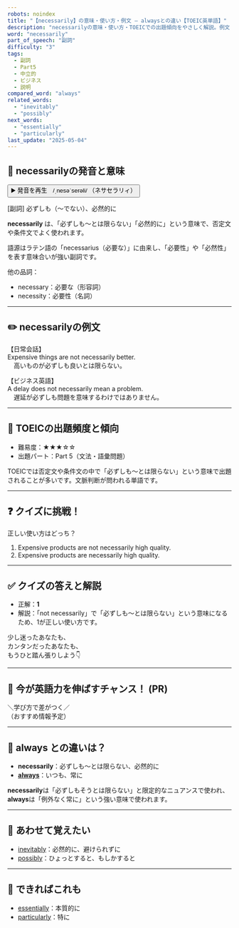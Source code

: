 ```yaml
---
robots: noindex
title: "【necessarily】の意味・使い方・例文 ― alwaysとの違い【TOEIC英単語】"
description: "necessarilyの意味・使い方・TOEICでの出題傾向をやさしく解説。例文・クイズ付きでalwaysとの違いもわかりやすく学べます。"
word: "necessarily"
part_of_speech: "副詞"
difficulty: "3"
tags:
  - 副詞
  - Part5
  - 中立的
  - ビジネス
  - 説明
compared_word: "always"
related_words:
  - "inevitably"
  - "possibly"
next_words:
  - "essentially"
  - "particularly"
last_update: "2025-05-04"
---
```


## 🔰 necessarilyの発音と意味

<button class="play-audio" onclick="playTTS('necessarily')">
  <span class="play-audio-main">
    ▶️ 発音を再生　/ˌnesəˈserəli/
  </span>
  <span class="play-audio-sub">
    （ネサセラリィ）
  </span>
</button>

[副詞] 必ずしも（～でない）、必然的に

**necessarily** は、「必ずしも～とは限らない」「必然的に」という意味で、否定文や条件文でよく使われます。

語源はラテン語の「necessarius（必要な）」に由来し、「必要性」や「必然性」を表す意味合いが強い副詞です。

他の品詞：  
- necessary：必要な（形容詞）
- necessity：必要性（名詞）

---

## ✏️ necessarilyの例文

【日常会話】  
Expensive things are not necessarily better.  
　高いものが必ずしも良いとは限らない。

【ビジネス英語】  
A delay does not necessarily mean a problem.  
　遅延が必ずしも問題を意味するわけではありません。

---

## 🎯 TOEICの出題頻度と傾向

- 難易度：★★★☆☆
- 出題パート：Part 5（文法・語彙問題）

TOEICでは否定文や条件文の中で「必ずしも～とは限らない」という意味で出題されることが多いです。文脈判断が問われる単語です。

---

## ❓ クイズに挑戦！

正しい使い方はどっち？

1. Expensive products are not necessarily high quality.  
2. Expensive products are necessarily high quality.

---

## ✅ クイズの答えと解説

- 正解：**1**
- 解説：「not necessarily」で「必ずしも～とは限らない」という意味になるため、1が正しい使い方です。

少し迷ったあなたも、  
カンタンだったあなたも、  
もうひと踏ん張りしよう👇️

---

## 🚀 今が英語力を伸ばすチャンス！ (PR)

<div class="info-center">
＼学び方で差がつく／<br>  
（おすすめ情報予定）
</div>

---

## 🤔  always との違いは？

- **necessarily**：必ずしも～とは限らない、必然的に
- **[always](/word/always/)**：いつも、常に

**necessarily**は「必ずしもそうとは限らない」と限定的なニュアンスで使われ、**always**は「例外なく常に」という強い意味で使われます。

---

## 🧩 あわせて覚えたい

- [inevitably](/word/inevitably/)：必然的に、避けられずに
- [possibly](/word/possibly/)：ひょっとすると、もしかすると

---

## 📖 できればこれも

- [essentially](/word/essentially/)：本質的に
- [particularly](/word/particularly/)：特に

<!-- cvid: aid04_bid15 -->
